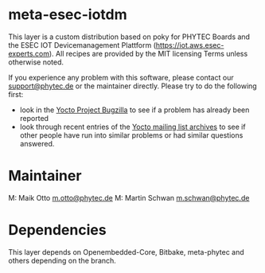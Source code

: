 meta-esec-iotdm
===========

This layer is a custom distribution based on poky for PHYTEC Boards and the ESEC
IOT Devicemanagement Plattform (https://iot.aws.esec-experts.com).
All recipes are provided by the MIT licensing Terms unless otherwise noted.

If you experience any problem with this software, please contact our
<support@phytec.de> or the maintainer directly.
Please try to do the following first:

* look in the
  [Yocto Project Bugzilla](http://bugzilla.yoctoproject.org/)
  to see if a problem has already been reported
* look through recent entries of the
  [Yocto mailing list archives](https://lists.yoctoproject.org/pipermail/yocto/)
  to see if other people have run into similar
  problems or had similar questions answered.

Maintainer
==========

M:  Maik Otto <m.otto@phytec.de>
M:  Martin Schwan <m.schwan@phytec.de>

Dependencies
============

This layer depends on Openembedded-Core, Bitbake, meta-phytec and others
depending on the branch.
